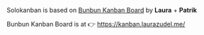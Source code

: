 


Solokanban is based on [Bunbun Kanban Board](https://github.com/lau-zudelova/bunbun-kanban-board/) by **Laura** + **Patrik**

Bunbun Kanban Board is at 👉 https://kanban.laurazudel.me/



